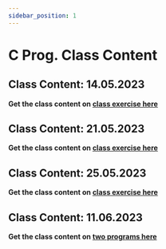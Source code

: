 ```yaml
---
sidebar_position: 1
---
```


# C Prog. Class Content

## Class Content: 14.05.2023

**Get the class content on [class exercise here](https://drive.google.com/drive/folders/1l2JcocmrbFFV2a35UQwbOS9Q-tiXOc-0?usp=drive_link)**

## Class Content: 21.05.2023

**Get the class content on [class exercise here](https://drive.google.com/drive/folders/1nJST_vdCOsPHjIaSLXqFNge9nAZjvZOk?usp=drive_link)**

## Class Content: 25.05.2023

**Get the class content on [class exercise here](https://drive.google.com/drive/folders/1tPw37zNqcxCyZU7ON5DJXMAalqT6C6R-?usp=drive_link)**

## Class Content: 11.06.2023

**Get the class content on [two programs here](https://drive.google.com/drive/folders/1JfWDNeaysQB7I0URwc2-NuUgbHbs58Gu?usp=drive_link)**
